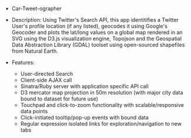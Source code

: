 - Car-Tweet-ographer

- Description:
Using Twitter's Search API, this app identitifies a Twitter User's profile location (if any listed), geocodes it using Google's Geocoder and plots the lat/long values on a global map rendered in an SVG using the D3.js visualization engine, Topojson and the Geospatial Data Abstraction Library (GDAL) toolset using open-sourced shapefiles from Natural Earth.

- Features:
  - User-directed Search
  - Client-side AJAX call
  - Sinatra/Ruby server with application specific API call
  - D3 mercator map projection in 50m resolution (with major city data bound to dataset for future use)
  - Touchpad and click-to-zoom functionality with scalable/responsive data points
  - Click-initiated tooltip/pop-up events with bound data
  - Regular expression isolated links for exploration/navigation to new tabs
